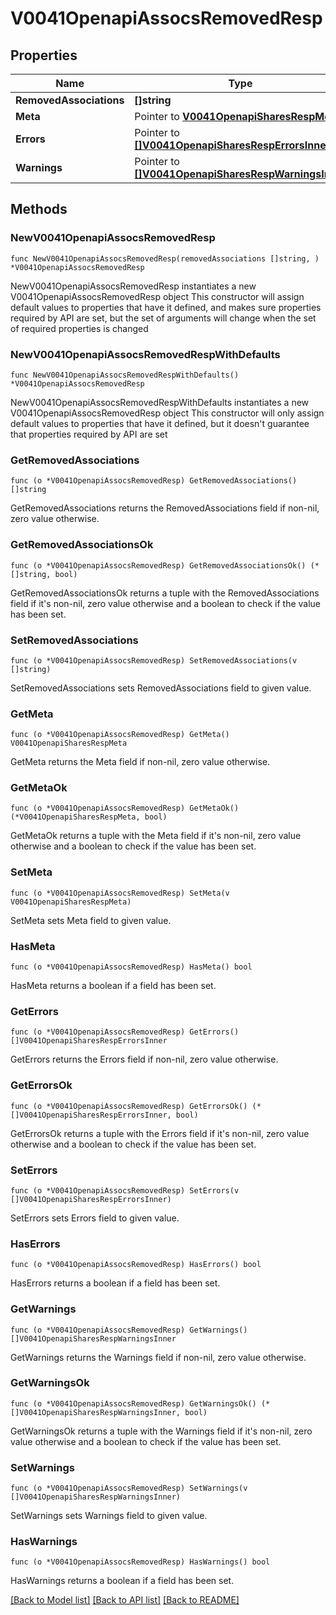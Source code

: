 # V0041OpenapiAssocsRemovedResp

## Properties

Name | Type | Description | Notes
------------ | ------------- | ------------- | -------------
**RemovedAssociations** | **[]string** | removed_associations | 
**Meta** | Pointer to [**V0041OpenapiSharesRespMeta**](V0041OpenapiSharesRespMeta.md) |  | [optional] 
**Errors** | Pointer to [**[]V0041OpenapiSharesRespErrorsInner**](V0041OpenapiSharesRespErrorsInner.md) | Query errors | [optional] 
**Warnings** | Pointer to [**[]V0041OpenapiSharesRespWarningsInner**](V0041OpenapiSharesRespWarningsInner.md) | Query warnings | [optional] 

## Methods

### NewV0041OpenapiAssocsRemovedResp

`func NewV0041OpenapiAssocsRemovedResp(removedAssociations []string, ) *V0041OpenapiAssocsRemovedResp`

NewV0041OpenapiAssocsRemovedResp instantiates a new V0041OpenapiAssocsRemovedResp object
This constructor will assign default values to properties that have it defined,
and makes sure properties required by API are set, but the set of arguments
will change when the set of required properties is changed

### NewV0041OpenapiAssocsRemovedRespWithDefaults

`func NewV0041OpenapiAssocsRemovedRespWithDefaults() *V0041OpenapiAssocsRemovedResp`

NewV0041OpenapiAssocsRemovedRespWithDefaults instantiates a new V0041OpenapiAssocsRemovedResp object
This constructor will only assign default values to properties that have it defined,
but it doesn't guarantee that properties required by API are set

### GetRemovedAssociations

`func (o *V0041OpenapiAssocsRemovedResp) GetRemovedAssociations() []string`

GetRemovedAssociations returns the RemovedAssociations field if non-nil, zero value otherwise.

### GetRemovedAssociationsOk

`func (o *V0041OpenapiAssocsRemovedResp) GetRemovedAssociationsOk() (*[]string, bool)`

GetRemovedAssociationsOk returns a tuple with the RemovedAssociations field if it's non-nil, zero value otherwise
and a boolean to check if the value has been set.

### SetRemovedAssociations

`func (o *V0041OpenapiAssocsRemovedResp) SetRemovedAssociations(v []string)`

SetRemovedAssociations sets RemovedAssociations field to given value.


### GetMeta

`func (o *V0041OpenapiAssocsRemovedResp) GetMeta() V0041OpenapiSharesRespMeta`

GetMeta returns the Meta field if non-nil, zero value otherwise.

### GetMetaOk

`func (o *V0041OpenapiAssocsRemovedResp) GetMetaOk() (*V0041OpenapiSharesRespMeta, bool)`

GetMetaOk returns a tuple with the Meta field if it's non-nil, zero value otherwise
and a boolean to check if the value has been set.

### SetMeta

`func (o *V0041OpenapiAssocsRemovedResp) SetMeta(v V0041OpenapiSharesRespMeta)`

SetMeta sets Meta field to given value.

### HasMeta

`func (o *V0041OpenapiAssocsRemovedResp) HasMeta() bool`

HasMeta returns a boolean if a field has been set.

### GetErrors

`func (o *V0041OpenapiAssocsRemovedResp) GetErrors() []V0041OpenapiSharesRespErrorsInner`

GetErrors returns the Errors field if non-nil, zero value otherwise.

### GetErrorsOk

`func (o *V0041OpenapiAssocsRemovedResp) GetErrorsOk() (*[]V0041OpenapiSharesRespErrorsInner, bool)`

GetErrorsOk returns a tuple with the Errors field if it's non-nil, zero value otherwise
and a boolean to check if the value has been set.

### SetErrors

`func (o *V0041OpenapiAssocsRemovedResp) SetErrors(v []V0041OpenapiSharesRespErrorsInner)`

SetErrors sets Errors field to given value.

### HasErrors

`func (o *V0041OpenapiAssocsRemovedResp) HasErrors() bool`

HasErrors returns a boolean if a field has been set.

### GetWarnings

`func (o *V0041OpenapiAssocsRemovedResp) GetWarnings() []V0041OpenapiSharesRespWarningsInner`

GetWarnings returns the Warnings field if non-nil, zero value otherwise.

### GetWarningsOk

`func (o *V0041OpenapiAssocsRemovedResp) GetWarningsOk() (*[]V0041OpenapiSharesRespWarningsInner, bool)`

GetWarningsOk returns a tuple with the Warnings field if it's non-nil, zero value otherwise
and a boolean to check if the value has been set.

### SetWarnings

`func (o *V0041OpenapiAssocsRemovedResp) SetWarnings(v []V0041OpenapiSharesRespWarningsInner)`

SetWarnings sets Warnings field to given value.

### HasWarnings

`func (o *V0041OpenapiAssocsRemovedResp) HasWarnings() bool`

HasWarnings returns a boolean if a field has been set.


[[Back to Model list]](../README.md#documentation-for-models) [[Back to API list]](../README.md#documentation-for-api-endpoints) [[Back to README]](../README.md)


